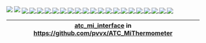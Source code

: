 <picture>
<img src="https://github-readme-stats.vercel.app/api?username=Ircama&show_icons=true&theme=transparent&text_color=78808a" />
</picture>

<picture>
<img src="https://github-readme-stats.vercel.app/api/top-langs/?username=Ircama&layout=compact&theme=transparent&text_color=78808a" />
</picture>

<a href="https://github.com/Ircama/construct-gallery">
  <img align="center" src="https://github-readme-stats.vercel.app/api/pin/?username=Ircama&repo=construct-gallery&theme=transparent&text_color=78808a" />
</a>
<a href="https://github.com/Ircama/sim800l-gsm-module">
  <img align="center" src="https://github-readme-stats.vercel.app/api/pin/?username=Ircama&repo=sim800l-gsm-module&theme=transparent&text_color=78808a" />
</a>
<a href="https://github.com/Ircama/AtTinyTestIR">
  <img align="center" src="https://github-readme-stats.vercel.app/api/pin/?username=Ircama&repo=AtTinyTestIR&theme=transparent&text_color=78808a" />
</a>
<a href="https://github.com/Ircama/IR2SLink">
  <img align="center" src="https://github-readme-stats.vercel.app/api/pin/?username=Ircama&repo=IR2SLink&theme=transparent&text_color=78808a" />
</a>
<a href="https://github.com/Ircama/adc_to_i2c">
  <img align="center" src="https://github-readme-stats.vercel.app/api/pin/?username=Ircama&repo=adc_to_i2c&theme=transparent&text_color=78808a" />
</a>
<a href="https://github.com/Ircama/raspberry_monitor">
  <img align="center" src="https://github-readme-stats.vercel.app/api/pin/?username=Ircama&repo=raspberry_monitor&theme=transparent&text_color=78808a" />
</a>
<a href="https://github.com/Ircama/test_attiny88_pins">
  <img align="center" src="https://github-readme-stats.vercel.app/api/pin/?username=Ircama&repo=test_attiny88_pins&theme=transparent&text_color=78808a" />
</a>
<a href="https://github.com/Ircama/Event_Logger">
  <img align="center" src="https://github-readme-stats.vercel.app/api/pin/?username=Ircama&repo=Event_Logger&theme=transparent&text_color=78808a" />
</a>
<a href="https://github.com/Ircama/qr-code-generator">
  <img align="center" src="https://github-readme-stats.vercel.app/api/pin/?username=Ircama&repo=qr-code-generator&theme=transparent&text_color=78808a" />
</a>
<a href="https://github.com/Ircama/freetz-ble">
  <img align="center" src="https://github-readme-stats.vercel.app/api/pin/?username=Ircama&repo=freetz-ble&theme=transparent&text_color=78808a" />
</a>
<a href="https://github.com/Ircama/PT-P300BT">
  <img align="center" src="https://github-readme-stats.vercel.app/api/pin/?username=Ircama&repo=PT-P300BT&theme=transparent&text_color=78808a" />
</a>
<a href="https://github.com/pvvx/TLSR825x_ADV_BLE2UART">
  <img align="center" src="https://github-readme-stats.vercel.app/api/pin/?username=pvvx&repo=TLSR825x_ADV_BLE2UART&theme=transparent&text_color=78808a" />
</a>
<a href="https://github.com/Ircama/text_console">
  <img align="center" src="https://github-readme-stats.vercel.app/api/pin/?username=Ircama&repo=text_console&theme=transparent&text_color=78808a" />
</a>
<a href="https://github.com/Ircama/just-the-readme">
  <img align="center" src="https://github-readme-stats.vercel.app/api/pin/?username=Ircama&repo=just-the-readme&theme=transparent&text_color=78808a" />
</a>
<a href="https://github.com/Ircama/disk_to_image">
  <img align="center" src="https://github-readme-stats.vercel.app/api/pin/?username=Ircama&repo=disk_to_image&theme=transparent&text_color=78808a" />
</a>
<a href="https://github.com/Ircama/oled_wiringPi">
  <img align="center" src="https://github-readme-stats.vercel.app/api/pin/?username=Ircama&repo=oled_wiringPi&theme=transparent&text_color=78808a" />
</a>
<a href="https://github.com/Ircama/py_snmp_sync">
  <img align="center" src="https://github-readme-stats.vercel.app/api/pin/?username=Ircama&repo=py_snmp_sync&theme=transparent&text_color=78808a" />
</a>
<a href="https://github.com/Ircama/pysnmp-sync-adapter">
  <img align="center" src="https://github-readme-stats.vercel.app/api/pin/?username=Ircama&repo=pysnmp-sync-adapter&theme=transparent&text_color=78808a" />
</a>
<a href="https://github.com/Ircama/pyprintlpr">
  <img align="center" src="https://github-readme-stats.vercel.app/api/pin/?username=Ircama&repo=pyprintlpr&theme=transparent&text_color=78808a" />
</a>
<a href="https://github.com/Ircama/pyprintlpr">
  <img align="center" src="https://github-readme-stats.vercel.app/api/pin/?username=Ircama&repo=pyprintlpr&theme=transparent&text_color=78808a" />
</a>

| [__atc_mi_interface__](https://github.com/pvvx/ATC_MiThermometer/tree/master/python-interface)  in https://github.com/pvvx/ATC_MiThermometer |
|-|
